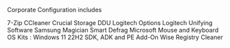 Corporate Configuration includes

7-Zip
CCleaner
Crucial Storage
DDU
Logitech Options
Logitech Unifying Software
Samsung Magician
Smart Defrag
Microsoft Mouse and Keyboard
OS Kits : Windows 11 22H2 SDK, ADK and PE Add-On
Wise Registry Cleaner
